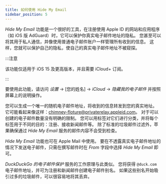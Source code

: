 ```yaml
---
title: 如何使用 Hide My Email
sidebar_position: 5
---
```


*Hide My Email* 功能是一个很好的工具，在注册使用 Apple ID 的网站和应用程序（如 iOS 版 AdGuard）时，它可以保护你真实电子邮件地址的隐私。 您甚至可以将其用于私人通信，并像使用普通电子邮件账户一样管理所有收到的信息。 这样，您就可以保护自己的隐私，使自己的真实电子邮件地址不被窥探。

:::注意

该功能仅适用于 iOS 15 及更高版本，并且需要 iCloud+ 订阅。

:::

要使用此功能，请访问 *设置* → [您的姓名] → *iCloud* → *隐藏我的电子邮件* 并按照屏幕上的说明操作。

您可以生成一个唯一的随机电子邮件地址，将收到的信息转发到您的真实地址。 它可能看起来像这样：chimney-floture@privaterelay.appleid.com。 对于可以创建的电子邮件数量没有明确的限制。 您可以用标签对它们进行分类，并将每个标签用于不同的目的：注册、接收新闻邮件等。 除了标准的垃圾邮件过滤外，苹果确保通过 *Hide My Email* 服务的邮件内容不会受到检查。

*Hide My Email* 功能也可在 Apple Mail 中使用。 要在不透露真实电子邮件地址的情况下发送电子邮件，只需在撰写邮件时在 *From* 字段中选择 *Hide My Email* 即可。

*DuckDuckGo 的电子邮件保护* 服务的工作原理与此类似。 您将获得 `@duck.com` 电子邮件地址，并可为注册和新闻邮件创建电子邮件别名。 如果这些别名开始吸引过多的垃圾邮件，可以很容易地将其丢弃。
